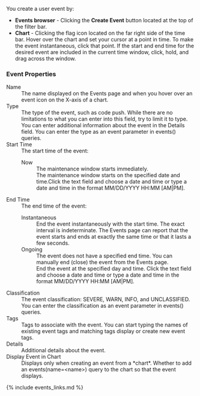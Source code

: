 You create a user event by:
<ul>
<li><strong>Events browser</strong> - Clicking the <strong>Create Event</strong> button located at the top of the filter bar.</span></li>
<li><strong>Chart</strong> - Clicking the flag icon <i class="fa fa-flag"></i> located on the far right side of the time
bar. Hover over the chart and set your cursor at a point in time. To make the event instantaneous, click that point.
If the start and end time for the desired event are included in the current time window, click, hold, and drag across the window.</li>
</ul>

### Event Properties

<dl>
<dt>Name</dt>
<dd>The name displayed on the Events page and when you hover over an event icon on the X-axis of a chart.</dd>
<dt>Type</dt>
<dd>The type of the event, such as code push. While there are no limitations to what you can enter into this field, try to limit it to type. You can enter additional information about the event in the Details field.  You can enter the type as an event parameter in events() queries</a>.</dd>
<dt>Start Time</dt>
<dd>The start time of the event:
<dl><dt>Now</dt><dd>The maintenance window starts immediately.</dd>
<dt><i class="fa fa-calendar"></i></dt><dd>The maintenance window starts on the specified date and time.Click the text field and choose a date and time or type a date and time in the format MM/DD/YYYY HH:MM [AM|PM].</dd></dl></dd>
<dt>End Time</dt>
<dd>The end time of the event:
<dl>
<dt>Instantaneous</dt><dd>End the event instantaneously with the start time. The exact interval is indeterminate.
The Events page can report that the event starts and ends at exactly the same time or that it lasts a few seconds.</dd>
<dt>Ongoing</dt><dd>The event does not have a specified end time. You can manually end (close) the event from the Events page.</dd>
<dt><i class="fa fa-calendar"></i></dt><dd>End the event at the specified day and time. Click the text field and choose a date and time or type a date and time in the format MM/DD/YYYY HH:MM [AM|PM].</dd>
</dt>
</dd>
<dt>Classification</dt>
<dd>The event classification: SEVERE, WARN, INFO, and UNCLASSIFIED. You can enter the classification as an event parameter in events() queries.</dd>
<dt>Tags</dt>
<dd>Tags to associate with the event. You can start typing the names of existing event tags and matching tags display or create new event tags.</dd>
<dt>Details</dt>
<dd>Additional details about the event.</dd>
<dt>Display Event in Chart</dt>
<dd>Displays only when creating an event from a *chart*. Whether to add an events(name=&lt;name&gt;) query to the chart so that the event displays.</dd>
</dl>

{% include events_links.md %}
